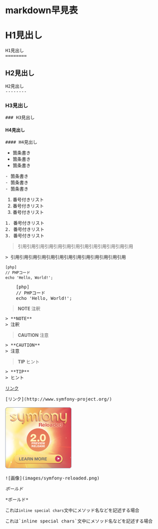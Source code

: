 markdown早見表
==============


H1見出し
========

<pre>
H1見出し
========
</pre>



H2見出し
--------

<pre>
H2見出し
--------
</pre>



### H3見出し

<pre>
### H3見出し
</pre>



#### H4見出し

<pre>
#### H4見出し
</pre>



- 箇条書き
- 箇条書き
- 箇条書き

<pre>
- 箇条書き
- 箇条書き
- 箇条書き
</pre>



1. 番号付きリスト
2. 番号付きリスト
3. 番号付きリスト

<pre>
1. 番号付きリスト
2. 番号付きリスト
3. 番号付きリスト
</pre>



> 引用引用引用引用引用引用引用引用引用引用引用引用引用

<pre>
> 引用引用引用引用引用引用引用引用引用引用引用引用引用
</pre>



    [php]
    // PHPコード
    echo 'Hello, World!';

<pre>
    [php]
    // PHPコード
    echo 'Hello, World!';
</pre>



> **NOTE**
> 注釈

<pre>
> **NOTE**
> 注釈
</pre>



> **CAUTION**
> 注意

<pre>
> **CAUTION**
> 注意
</pre>



> **TIP**
> ヒント

<pre>
> **TIP**
> ヒント
</pre>



[リンク](http://www.symfony-project.org/)

<pre>
[リンク](http://www.symfony-project.org/)
</pre>



![画像](images/symfony-reloaded.png)

<pre>
![画像](images/symfony-reloaded.png)
</pre>



*ボールド*

<pre>
*ボールド*
</pre>



これは`inline special chars`文中にメソッド名などを記述する場合

<pre>
これは`inline special chars`文中にメソッド名などを記述する場合
</pre>




